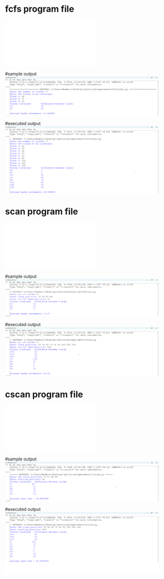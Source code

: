 # fcfs program file
![program file](fcfs(ds).py)

#sample output
![sample output](fcfs(ds)_sample_op.png)

#executed output
![executed output](fcfs(ds)_executed_op.png)

# scan program file
![program file](scan.py)

#sample output
![sample output](scan_sample_op.png)

#executed output
![executed output](scan_executed_op.png)

# cscan program file
![program file](scan.py)

#sample output
![sample output](cscan_sample_op.png)

#executed output
![executed output](cscan_executed_op.png)
